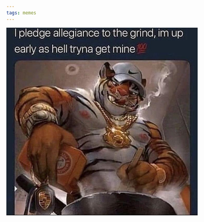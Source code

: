 ```yaml
---
tags: memes
---
```


![grind](https://raw.githubusercontent.com/muneer78/muneer78.github.io/master/images/tigergrind.jpg)
